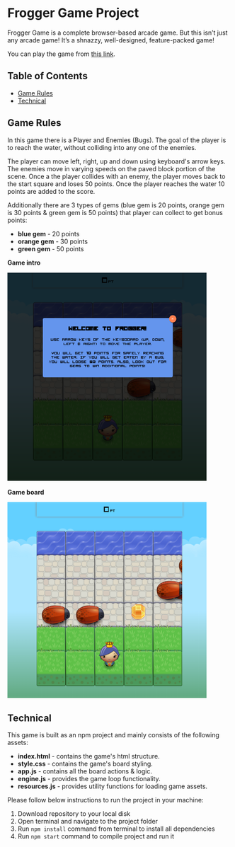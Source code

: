 # Frogger Game Project

Frogger Game is a complete browser-based arcade game. But this isn’t just any arcade game! It’s a shnazzy, well-designed, feature-packed game!

You can play the game from [this link](https://htmlpreview.github.io/?https://github.com/ogasimli/udacity-Arcade-Game/blob/master/index.html).

## Table of Contents

* [Game Rules](#game-rules)
* [Technical](#technical)

## Game Rules

In this game there is a Player and Enemies (Bugs). The goal of the player is to reach the water, without colliding into any one of the enemies.

The player can move left, right, up and down using keyboard's arrow keys. The enemies move in varying speeds on the paved block portion of the scene. Once a the player collides with an enemy, the player moves back to the start square and loses 50 points. Once the player reaches the water 10 points are added to the score.

Additionally there are 3 types of gems (blue gem is 20 points, orange gem is 30 points & green gem is 50 points) that player can collect to get bonus points:

* **blue gem** - 20 points
* **orange gem** - 30 points
* **green gem** - 50 points

**Game intro**

<img src="./screenshots/intro.PNG" width="450">

**Game board**

<img src="./screenshots/play.PNG" width="450">

## Technical

This game is built as an npm project and mainly consists of the following assets:

* **index.html** - contains the game's html structure.
* **style.css** - contains the game's board styling.
* **app.js** - contains all the board actions & logic.
* **engine.js** - provides the game loop functionality.
* **resources.js** - provides utility functions for loading game assets.

Please follow below instructions to run the project in your machine:

1. Download repository to your local disk
2. Open terminal and navigate to the project folder
3. Run `npm install` command from terminal to install all dependencies
4. Run `npm start` command to compile project and run it